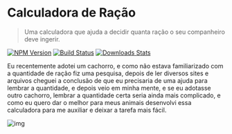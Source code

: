 # Calculadora de Ração
>Uma calculadora que ajuda a decidir quanta ração o seu companheiro deve ingerir.

[![NPM Version][npm-image]][npm-url]
[![Build Status][travis-image]][travis-url]
[![Downloads Stats][npm-downloads]][npm-url]

Eu recentemente adotei um cachorro, e como não estava familiarizado com a quantidade de ração fiz uma pesquisa, depois de ler diversos sites e arquivos cheguei a conclusão de que eu precisaria de uma ajuda para lembrar a quantidade, e depois veio em minha mente, e se eu adotasse outro cachorro, lembrar a quantidade certa seria ainda mais complicado, e como eu quero dar o melhor para meus animais desenvolvi essa calculadora para me auxiliar e deixar a tarefa mais fácil.

![img](cachorrometro.png)


[npm-image]: https://img.shields.io/npm/v/datadog-metrics.svg?style=flat-square
[npm-url]: https://npmjs.org/package/datadog-metrics
[npm-downloads]: https://img.shields.io/npm/dm/datadog-metrics.svg?style=flat-square
[travis-image]: https://img.shields.io/travis/dbader/node-datadog-metrics/master.svg?style=flat-square
[travis-url]: https://travis-ci.org/dbader/node-datadog-metrics
